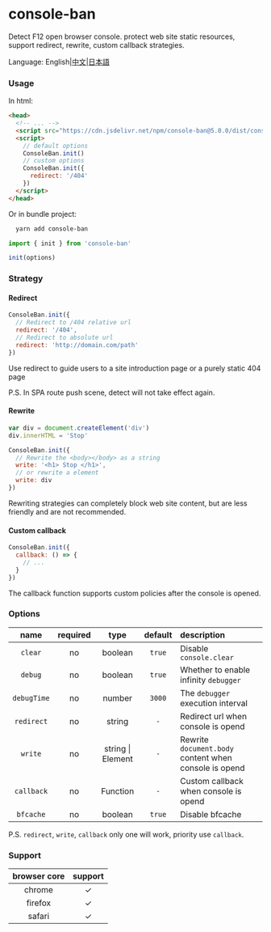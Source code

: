 # console-ban

Detect F12 open browser console. protect web site static resources, support redirect, rewrite, custom callback strategies.

Language: English|[中文](./README.zh.md)|[日本語](./README.jp.md)

### Usage

In html:

```html
<head>
  <!-- ... -->
  <script src="https://cdn.jsdelivr.net/npm/console-ban@5.0.0/dist/console-ban.min.js"></script>
  <script>
    // default options
    ConsoleBan.init()
    // custom options
    ConsoleBan.init({
      redirect: '/404'
    })
  </script>
</head>
```

Or in bundle project:

```bash
  yarn add console-ban
```

```js
import { init } from 'console-ban'

init(options)
```

### Strategy

#### Redirect

```js
ConsoleBan.init({
  // Redirect to /404 relative url
  redirect: '/404',
  // Redirect to absolute url
  redirect: 'http://domain.com/path'
})
```

Use redirect to guide users to a site introduction page or a purely static 404 page

P.S. In SPA route push scene, detect will not take effect again.

#### Rewrite

```js
var div = document.createElement('div')
div.innerHTML = 'Stop'

ConsoleBan.init({
  // Rewrite the <body></body> as a string
  write: '<h1> Stop </h1>',
  // or rewrite a element
  write: div
})
```

Rewriting strategies can completely block web site content, but are less friendly and are not recommended.

#### Custom callback

```js
ConsoleBan.init({
  callback: () => {
    // ...
  }
})
```

The callback function supports custom policies after the console is opened.

### Options

|    name     | required |       type        | default | description                                           |
| :---------: | :------: | :---------------: | :-----: | :---------------------------------------------------- |
|   `clear`   |    no    |      boolean      | `true`  | Disable `console.clear`                               |
|   `debug`   |    no    |      boolean      | `true`  | Whether to enable infinity `debugger`                 |
| `debugTime` |    no    |      number       | `3000`  | The `debugger` execution interval                     |
| `redirect`  |    no    |      string       |   `-`   | Redirect url when console is opend                    |
|   `write`   |    no    | string \| Element |   `-`   | Rewrite `document.body` content when console is opend |
| `callback`  |    no    |     Function      |   `-`   | Custom callback when console is opend                 |
|  `bfcache`  |    no    |      boolean      | `true`  | Disable bfcache                                       |

P.S. `redirect`, `write`, `callback` only one will work, priority use `callback`.

### Support

| browser core | support |
| :----------: | :-----: |
|    chrome    |    ✓    |
|   firefox    |    ✓    |
|    safari    |    ✓    |
